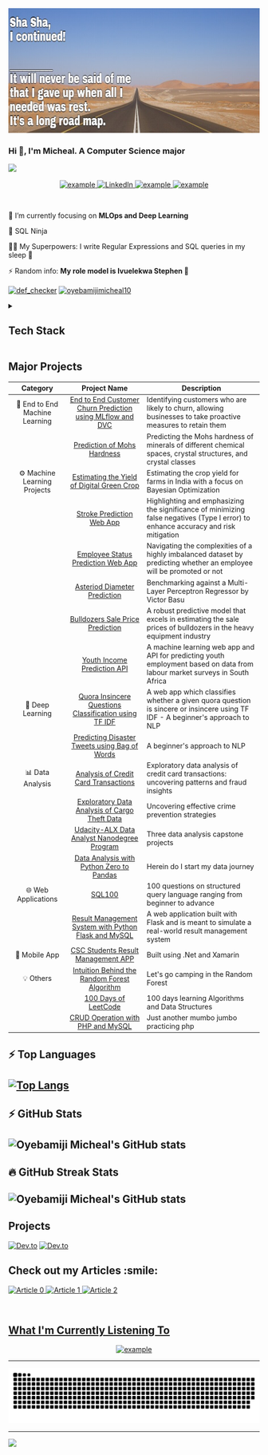 <img src="https://github.com/Oyebamiji-Micheal/Oyebamiji-Micheal/blob/master/images%20and%20gifs/roadmap%20resized.jpeg" height="250" width="600">
<h3 align="left">Hi 👋, I'm Micheal. A Computer Science major </h3>

<a href="https://github.com/DenverCoder1/readme-typing-svg"><img src="https://readme-typing-svg.herokuapp.com?&font=IBM+Plex+Sans&color=abcdef&size=20&lines=Welcome+to+my+GitHub+Profile!;How+am+I+a+different+Data+Scientist?;Because+I+care+more+about+the+black+box." /></a>
</p>

<p align ="center">
  <a href="mailto:oyebamijimicheal10@gmail.com?subject=Feedback%20From%20Github&body=Hello," target="_blank">
    <img src="https://img.shields.io/badge/Gmail-D14836?style=for-the-badge&logo=gmail&logoColor=white" alt="example"/>
  </a>
   <a href="https://www.linkedin.com/in/oyebamiji-micheal/" target="_blank">
    <img alt="LinkedIn" src="https://img.shields.io/badge/LinkedIn-0077B5?style=for-the-badge&logo=linkedin&logoColor=white">
  </a>   
  </a>  
  <a href="https://twitter.com/michealojuri" target="_blank">
      <img src="https://img.shields.io/badge/Twitter-1DA1F2.svg?style=for-the-badge&logo=twitter&logoColor=white" alt="example"/>
    </a>
  <a href="https://medium.com/@oyebamijimicheal10" target="_blank">
      <img src="https://img.shields.io/badge/Medium-black.svg?style=for-the-badge&logo=Medium&logoColor=white" alt="example"/>
    </a>
  </p>

<br />

🌱 I’m currently focusing on **MLOps and Deep Learning**

👿 SQL Ninja 

🏴‍☠️ My Superpowers: I write Regular Expressions and SQL queries in my sleep 🙂

⚡ Random info: **My role model is Ivuelekwa Stephen 🤫**

<p align="left">
<a href="https://codeforces.com/profile/def_checker" target="blank"><img align="center" src="https://raw.githubusercontent.com/rahuldkjain/github-profile-readme-generator/master/src/images/icons/Social/codeforces.svg" alt="def_checker" height="30" width="40" /></a>
<a href="https://www.leetcode.com/oyebamijimicheal10" target="blank"><img align="center" src="https://raw.githubusercontent.com/rahuldkjain/github-profile-readme-generator/master/src/images/icons/Social/leet-code.svg" alt="oyebamijimicheal10" height="30" width="40" /></a>
</p>

<details>
<summary>
<h2 align="left">Tech Stack</h2>
</summary>
  
### Languages
<p align="left">
  <a href="https://www.python.org" target="_blank">
    <img alt="Python" src="https://img.shields.io/badge/Python-3776AB?style=for-the-badge&logo=python&logoColor=white">
  </a>
  
  <a href="https://www.r-project.org/" target="_blank">
    <img alt="R" src="https://img.shields.io/badge/R-276DC3?style=for-the-badge&logo=r&logoColor=white">
  </a> 
  
  <a href="https://www.mysql.com/">
	  <img alt="MySQL" src="https://img.shields.io/badge/SQL-CC2927?style=for-the-badge&logo=microsoft%20sql%20server&logoColor=white">
  </a>
  
  <a href="https://www.php.net/" target="_blank">
    <img alt="PHP" src="https://img.shields.io/badge/PHP-777BB4?style=for-the-badge&logo=php&logoColor=white">	
  </a>
  
  <a href="https://developer.mozilla.org/en-US/docs/Web/JavaScript" target="_blank">
    <img alt="JavaScript" src="https://img.shields.io/badge/JavaScript-F7DF1E?style=for-the-badge&logo=javascript&logoColor=black">
  </a>

  <a href="https://docs.microsoft.com/en-us/dotnet/csharp/" target="_blank">
    <img alt="C#" src="https://img.shields.io/badge/C%23-239120?style=for-the-badge&logo=c-sharp&logoColor=white">
  </a>
  
  <a href="https://en.wikipedia.org/wiki/C_(programming_language)" target="_blank">
    <img alt="C" src="https://img.shields.io/badge/C-00599C?style=for-the-badge&logo=c&logoColor=white">
  </a>
</p>
  
### Development Tools
<p>
  <a href="https://code.visualstudio.com/" target="_blank">
    <img src="https://img.shields.io/badge/vscode-007ACC.svg?style=for-the-badge&logo=visualstudiocode&logoColor=white" alt="vsCode"/> 
  </a>
  <a href="https://www.jetbrains.com/" target="_blank">
    <img src="https://img.shields.io/badge/PyCharm-000000.svg?&style=for-the-badge&logo=PyCharm&logoColor=white" alt="jetbrains" />
  </a>
   <a href="https://jupyter.org/" target="_blank">
    <img alt="Jupyter" src="https://img.shields.io/badge/Jupyter-F37626.svg?&style=for-the-badge&logo=Jupyter&logoColor=white">
  </a>
  <a href="https://colab.research.google.com/" target="_blank">
    <img alt="colab" src="https://img.shields.io/badge/Colab-F9AB00?style=for-the-badge&logo=googlecolab&color=525252">
  </a>
  <a href="https://git-scm.com/" target="_blank">
    <img src="https://img.shields.io/badge/git-F05032.svg?style=for-the-badge&logo=git&logoColor=white"
      alt="git"/>
  </a>
  <a href="https://en.wikipedia.org/wiki/C_(programming_language)" target="_blank">
    <img alt="C" src="https://img.shields.io/badge/C-00599C?style=for-the-badge&logo=c&logoColor=white">
  </a>
</p>

### Database Tools
<p>
  <a href="" target="_blank">
    <img alt="Markdown" src="https://img.shields.io/badge/Microsoft%20SQL%20Sever-CC2927?style=for-the-badge&logo=microsoft%20sql%20server&logoColor=white">
  </a>
  <a href="" target="_blank">
    <img alt="Markdown" src="https://img.shields.io/badge/mysql-%2300f.svg?style=for-the-badge&logo=mysql&logoColor=white">
  </a>
  <a href="" target="_blank">
    <img alt="Markdown" src="https://img.shields.io/badge/postgres-%23316192.svg?style=for-the-badge&logo=postgresql&logoColor=white">
  <a href="" target="_blank">
      <img alt="Oracle" src="https://img.shields.io/badge/Oracle-777BB4?style=for-the-badge&logo=oracle&logoColor=black&color=darkred">
  </a>
  </a>
    <a href="" target="_blank">
    <img alt="Markdown" src="https://img.shields.io/badge/sqlite-%2307405e.svg?style=for-the-badge&logo=sqlite&logoColor=white">
  </a>

</p>

### Data Manipulation Tools
<p>  
    <a href="https://numpy.org/" target="_blank">
        <img alt="Numpy" src="https://img.shields.io/badge/Numpy-777BB4?style=for-the-badge&logo=numpy&logoColor=white">
    </a>

   <a href="https://pandas.pydata.org/" target="_blank">
       <img alt="Pandas" src="https://img.shields.io/badge/Pandas-2C2D72?style=for-the-badge&logo=pandas&logoColor=white">
   </a>

   <a href="https://plotly.com/" target="_blank">
       <img alt="Plotly" src="https://img.shields.io/badge/Plotly-239120?style=for-the-badge&logo=plotly&logoColor=white">
   </a>
    
  <a href="https://spark.apache.org/" target="_blank">
    <img alt="Apache Spark" src="https://img.shields.io/badge/Apache%20Spark-E25A1C?style=for-the-badge&logo=apache&logoColor=white">
  </a>
  
  <a href="https://scipy.org/" target="_blank">
    <img alt="SciPy" src="https://img.shields.io/badge/SciPy-%230C55A5.svg?style=for-the-badge&logo=scipy&logoColor=white">
  </a>
 </p>
  

### Machine Learning Tools
<p align="left">
   <a href="https://scikit-learn.org/" target="_blank">
    <img alt="Scikit-Learn" src="https://img.shields.io/badge/scikit-learn-F7931E?style=for-the-badge&logo=scikit-learn&logoColor=white">
   </a>

   <a href="https://pytorch.org/" target="_blank">
    <img alt="PyTorch" src="https://img.shields.io/badge/PyTorch-red?style=for-the-badge&logo=PyTorch&logoColor=white">
   </a>

   <a href="https://xgboost.ai/" target="_blank">
    <img alt="XGBoost" src="https://img.shields.io/badge/XGBoost-82B300?style=for-the-badge&logo=XGBoost&logoColor=white">
   </a>

   <a href="https://www.lightgbm.io/" target="_blank">
    <img alt="LightGBM" src="https://img.shields.io/badge/LightGBM-543797?style=for-the-badge&logo=LightGBM&logoColor=white">
   </a>

   <a href="https://mlflow.org/" target="_blank">
    <img alt="MLflow" src="https://img.shields.io/badge/MLflow-2E59D9?style=for-the-badge&logo=mlflow&logoColor=white">
   </a>

### Backend Tools
<p>
  <a href="" target="_blank">
    <img alt="Flask" src="https://img.shields.io/badge/flask-%23000.svg?style=for-the-badge&logo=flask&logoColor=white">
  </a>
  <a href="https://docs.djangoproject.com/en/4.1/" target="_blank">
    <img alt="Django" src="https://img.shields.io/badge/Django-777BB4?style=for-the-badge&logo=django&logoColor=black&color=darkgreen">
  </a>
  <a href="https://fastapi.tiangolo.com/" target="_blank">
    <img alt="FastAPI" src="https://img.shields.io/badge/FastAPI-005571?style=for-the-badge&logo=fastapi">
  </a>
</p>

### Cloud Platforms
<p align="left">
  <a href="https://streamlit.io/" target="_blank">
    <img alt="Streamlit" src="https://img.shields.io/badge/Streamlit-Cloud-FF4B4B?style=for-the-badge&logo=Streamlit&logoColor=white">
  </a>
  
  <a href="https://aws.amazon.com/" target="_blank">
    <img alt="Amazon AWS" src="https://img.shields.io/badge/Amazon_AWS-FF9900?style=for-the-badge&logo=amazonaws&logoColor=white">
  </a>
  
  <a href="https://railway.app/" target="_blank">
    <img alt="Railway" src="https://img.shields.io/badge/Railway-000000?style=for-the-badge&logo=railway&logoColor=white">
  </a>
</a>
  
### Automation Tools
<p align="left">  
  <a href="https://www.docker.com/" target="_blank">
    <img alt="Docker" src="https://img.shields.io/badge/Docker-2496ED?style=for-the-badge&logo=docker&logoColor=white">
  </a>
  
  <a href="https://jenkins.io/" target="_blank">
    <img alt="Jenkins" src="https://img.shields.io/badge/Jenkins-D24939?style=for-the-badge&logo=jenkins&logoColor=white">
  </a>
  
  <a href="https://github.com/features/actions" target="_blank">
    <img alt="GitHub Actions" src="https://img.shields.io/badge/GitHub%20Actions-2088FF?style=for-the-badge&logo=githubactions&logoColor=white">
  </a>
  
  <a href="https://www.terraform.io/" target="_blank">
    <img alt="Terraform" src="https://img.shields.io/badge/Terraform-623CE4?style=for-the-badge&logo=terraform&logoColor=white">
  </a>
</p>
</details>

<h2>Major Projects</h2>

| Category           | Project Name                          | Description                                           |
|:-------------------:|:-------------------------------------:|-----------------------------------------------------|
| :rocket: End to End Machine Learning | [End to End Customer Churn Prediction using MLflow and DVC](https://github.com/Oyebamiji-Micheal/Prediction-of-Mohs-Hardness](https://github.com/Oyebamiji-Micheal/End-to-End-Customer-Churn-Prediction-using-MLflow-and-DVC)) | Identifying customers who are likely to churn, allowing businesses to take proactive measures to retain them
| | [Prediction of Mohs Hardness](https://github.com/Oyebamiji-Micheal/Prediction-of-Mohs-Hardness) | Predicting the Mohs hardness of minerals of different chemical spaces, crystal structures, and crystal classes | 
| :gear: Machine Learning Projects | [Estimating the Yield of Digital Green Crop](https://github.com/Oyebamiji-Micheal/Estimating-the-Yield-of-Digital-Green-Crop) | Estimating the crop yield for farms in India with a focus on Bayesian Optimization
| | [Stroke Prediction Web App](https://github.com/Oyebamiji-Micheal/Stroke-Prediction-Web-App) | Highlighting and emphasizing the significance of minimizing false negatives (Type I error) to enhance accuracy and risk mitigation | 
| | [Employee Status Prediction Web App](https://github.com/Oyebamiji-Micheal/Employee-Status-Prediction-Web-App) | Navigating the complexities of a highly imbalanced dataset by predicting whether an employee will be promoted or not
| | [Asteriod Diameter Prediction](https://github.com/Oyebamiji-Micheal/Asteriod-Diameter-Prediction) | Benchmarking against a Multi-Layer Perceptron Regressor by Victor Basu
| | [Bulldozers Sale Price Prediction](https://github.com/Oyebamiji-Micheal/Bulldozers-Sale-Price-Prediction) | A robust predictive model that excels in estimating the sale prices of bulldozers in the heavy equipment industry
| | [Youth Income Prediction API](https://github.com/Oyebamiji-Micheal/Youth-Income-Prediction-Challenge-API) | A machine learning web app and API for predicting youth employment based on data from labour market surveys in South Africa |
| :brain: Deep Learning | [Quora Insincere Questions Classification using TF IDF](https://github.com/Oyebamiji-Micheal/Quora-Insincere-Questions-Classification-using-TF-IDF) | A web app which classifies whether a given quora question is sincere or insincere using TF IDF - A beginner's approach to NLP
| | [Predicting Disaster Tweets using Bag of Words](https://github.com/Oyebamiji-Micheal/Predicting-Disaster-Tweets-using-Bag-of-Words) | A beginner's approach to NLP 
| :bar_chart: Data Analysis | [Analysis of Credit Card Transactions](https://github.com/Oyebamiji-Micheal/Analysis-of-Credit-Card-Transactions) | Exploratory data analysis of credit card transactions: uncovering patterns and fraud insights
| | [Exploratory Data Analysis of Cargo Theft Data](https://github.com/Oyebamiji-Micheal/Exploratory-Data-Analysis-of-Cargo-Theft-Data) | Uncovering effective crime prevention strategies
| | [Udacity-ALX Data Analyst Nanodegree Program](https://github.com/Oyebamiji-Micheal/ALX-data-analyst-nanodegree-program) | Three data analysis capstone projects
| | [Data Analysis with Python Zero to Pandas](https://github.com/Oyebamiji-Micheal/Data-Analysis-with-Python-Zero-to-Pandas) | Herein do I start my data journey
| :globe_with_meridians: Web Applications | [SQL100](https://github.com/Oyebamiji-Micheal/Sql100) | 100 questions on structured query language ranging from beginner to advance
| | [Result Management System with Python Flask and MySQL](https://github.com/Oyebamiji-Micheal/Result-Management-System-with-Python-Flask-and-MySQL) | A web application built with Flask and is meant to simulate a real-world result management system
| :iphone: Mobile App | [CSC Students Result Management APP](https://github.com/Oyebamiji-Micheal/CSC235-Project) | Built using .Net and Xamarin
| :bulb: Others | [Intuition Behind the Random Forest Algorithm](Comprehensive-Exploration-of-the-Random-Forest-Regressor-Algorithm) | Let's go camping in the Random Forest
| | [100 Days of LeetCode](https://github.com/Oyebamiji-Micheal/100-Days-of-LeetCode) | 100 days learning Algorithms and Data Structures 
| | [CRUD Operation with PHP and MySQL](https://github.com/Oyebamiji-Micheal/CRUD-operation-with-PHP-and-MySQL) | Just another mumbo jumbo practicing php

<h2>⚡ Top Languages</h2>

## [![Top Langs](https://github-readme-stats.vercel.app/api/top-langs/?username=oyebamiji-micheal&layout=compact&theme=github_dark)](https://github.com/anuraghazra/github-readme-stats) 


<h2>⚡ GitHub Stats</h2>

## ![Oyebamiji Micheal's GitHub stats](https://github-readme-stats.vercel.app/api?username=oyebamiji-micheal&show_icons=true&theme=github_dark)

<h2>🔥 GitHub Streak Stats</h2>

## ![Oyebamiji Micheal's GitHub stats](https://github-readme-streak-stats.herokuapp.com/?user=oyebamiji-micheal&show_icons=true&theme=algolia)
</details>

<h2 align="left">Projects</h2>   

[![Dev.to](https://github-readme-stats.vercel.app/api/pin/?username=oyebamiji-micheal&repo=Result-Management-System-with-Python-Flask-and-MySQL&theme=dark)](https://github.com/Oyebamiji-Micheal/Result-Management-System-with-Python-Flask-and-MySQL)
[![Dev.to](https://github-readme-stats.vercel.app/api/pin/?username=oyebamiji-micheal&repo=Employee-Status-Prediction-Web-App&theme=dark)](https://github.com/Oyebamiji-Micheal/Employee-Status-Prediction-Web-App)

<h2>Check out my Articles :smile:</h2>
<p>
    <a target="_blank" href="https://github-readme-medium-recent-article.vercel.app/medium/@oyebamijimicheal10/0"><img src="https://github-readme-medium-recent-article.vercel.app/medium/@oyebamijimicheal10/0" alt="Article 0">
      <a target="_blank" href="https://github-readme-medium-recent-article.vercel.app/medium/@oyebamijimicheal10/1"><img src="https://github-readme-medium-recent-article.vercel.app/medium/@oyebamijimicheal10/1" alt="Article 1">
         <a target="_blank" href="https://github-readme-medium-recent-article.vercel.app/medium/@oyebamijimicheal10/2"><img src="https://github-readme-medium-recent-article.vercel.app/medium/@oyebamijimicheal10/2" alt="Article 2">
</p>

<br />

## What I'm Currently Listening To

<p align="center">
  <img src="https://spotify-github-profile.vercel.app/api/view?uid=thiei724elvwcervp1qpymi9m&cover_image=true&theme=default&bar_color=18cd1b&bar_color_cover=false" 
      alt="example"> 
</p>


----

<p align="center">
  <img  src="https://raw.githubusercontent.com/Elanza-48/Elanza-48/main/resources/img/github-contribution-grid-snake.svg"
    alt="example" />
</p>

------
![](https://hit.yhype.me/github/profile?user_id=101701760)

